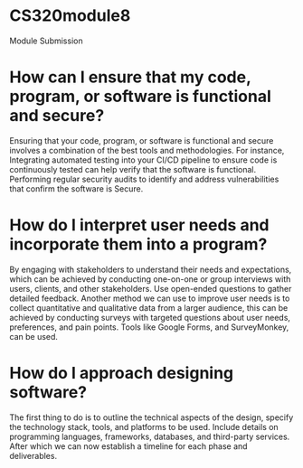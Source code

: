 # CS320module8
Module Submission

# How can I ensure that my code, program, or software is functional and secure?
Ensuring that your code, program, or software is functional and secure involves a combination of the best tools and methodologies. For instance, Integrating automated testing into your CI/CD pipeline to ensure code is continuously tested can help verify that the software is functional. Performing regular security audits to identify and address vulnerabilities that confirm the software is Secure.

# How do I interpret user needs and incorporate them into a program?
By engaging with stakeholders to understand their needs and expectations, which can be achieved by conducting one-on-one or group interviews with users, clients, and other stakeholders. Use open-ended questions to gather detailed feedback. Another method we can use to improve user needs is to collect quantitative and qualitative data from a larger audience, this can be achieved by conducting surveys with targeted questions about user needs, preferences, and pain points. Tools like Google Forms, and SurveyMonkey, can be used.

# How do I approach designing software?
The first thing to do is to outline the technical aspects of the design, specify the technology stack, tools, and platforms to be used. Include details on programming languages, frameworks, databases, and third-party services. After which we can now establish a timeline for each phase and deliverables.
